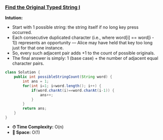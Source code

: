 ### [Find the Original Typed String I](https://leetcode.com/problems/find-the-original-typed-string-i/description/)

**Intution:**
- Start with 1 possible string: the string itself if no long key press occurred.
- Each consecutive duplicated character (i.e., where word[i] == word[i - 1]) represents an opportunity — Alice may have held that key too long just for that one instance.
- So, every such adjacent pair adds +1 to the count of possible originals.
- The final answer is simply:
1 (base case) + the number of adjacent equal character pairs.

```java
class Solution {
    public int possibleStringCount(String word) {
        int ans = 1;
        for(int i=1; i<word.length(); i++) {
            if(word.charAt(i)==word.charAt(i-1)) {
                ans++;
            }
        }
        return ans;
    }
}
```
- **⏱ Time Complexity:** O(n)
- **💾 Space:** O(1)